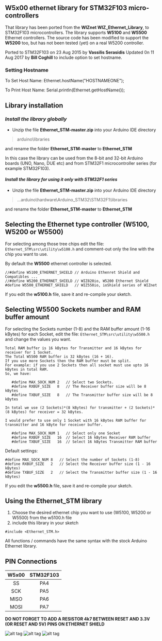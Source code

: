 W5x00 ethernet library for STM32F103 micro-controllers
----

That library has been ported from the **WIZnet WIZ_Ethernet_Library**, to STM32F103 microcontrollers.
The library supports **W5100** and **W5500** Ethernet controllers. The source code has been modified to support the **W5200** too, but has not been tested (yet) on a real W5200 controller.

Ported to STM32F103 on 23 Aug 2015 by **Vassilis Serasidis**
Updated 0n 11 Aug 2017 by **Bill Coghill** to include option to set hostname.

### Setting Hostname ###
To Set Host Name: Ethernet.hostName("HOSTNAMEONE");

To Print Host Name: Serial.println(Ethernet.getHostName());

Library installation
----
### *Install the library globally* ###


* Unzip the file **Ethernet_STM-master.zip** into your Arduino IDE directory 

> arduino\libraries

and rename the folder **Ethernet_STM-master** to **Ethernet_STM**

In this case the library can be used from the 8-bit and 32-bit Arduino boards (UNO, Nano, DUE etc) and from STM32F1 microcontroller series (for example STM32F103).

#### *Install the library for using it only with STM32F1 series* ###
 
* Unzip the file **Ethernet_STM-master.zip** into your Arduino IDE directory

> ...arduino\hardware\Arduino_STM32\STM32F1\libraries

and rename the folder **Ethernet_STM-master** to **Ethernet_STM**


Selecting the Ethernet type controller (W5100, W5200 or W5500)
----
For selecting among those tree chips edit the file:
`Ethernet_STM\src\utility\w5100.h`
and comment-out only the line with the chip you want to use.



By default the **W5500** ethernet controller is selected.


```
//#define W5100_ETHERNET_SHIELD // Arduino Ethenret Shield and Compatibles ...
//#define W5200_ETHERNET_SHIELD // WIZ820io, W5200 Ethernet Shield 
#define W5500_ETHERNET_SHIELD   // WIZ550io, ioShield series of WIZnet
```
If you edit the **w5100.h** file, save it and re-compile your sketch.

Selecting W5500 Sockets number and RAM buffer amount
----
For selecting the Sockets number (1-8) and the RAM buffer amount (1-16 kBytes) for each Socket, edit the file:
`Ethernet_STM\src\utility\w5500.h`
and change the values you want.

```
Total RAM buffer is 16 kBytes for Transmitter and 16 kBytes for receiver for 1 Socket.
The Total W5500 RAM buffer is 32 kBytes (16 + 16).
If you use more Sockets then the RAM buffer must be split.
For example: if you use 2 Sockets then all socket must use upto 16 kBytes in total RAM.
So, we have: 
 
   #define MAX_SOCK_NUM 2   // Select two Sockets.
   #define RXBUF_SIZE   8   // The Receiver buffer size will be 8 kBytes
   #define TXBUF_SIZE   8   // The Transmitter buffer size will be 8 kBytes
 
In total we use (2 Sockets)*(8 kBytes) for transmitter + (2 Sockets)*(8 kBytes) for receiver = 32 kBytes.
  
I would prefer to use only 1 Socket with 16 kBytes RAM buffer for transmitter and 16 kByte for receiver buffer.
 
   #define MAX_SOCK_NUM 1   // Select only one Socket
   #define RXBUF_SIZE   16  // Select 16 kBytes Receiver RAM buffer
   #define TXBUF_SIZE   16  // Select 16 kBytes Transmitter RAM buffer
```

Default settings:

```
#define MAX_SOCK_NUM 8   // Select the number of Sockets (1-8)
#define RXBUF_SIZE   2   // Select the Receiver buffer size (1 - 16 kBytes)
#define TXBUF_SIZE   2   // Select the Transmitter buffer size (1 - 16 kBytes)
```
If you edit the **w5500.h** file, save it and re-compile your sketch.

Using the Ethernet_STM library
----
1. Choose the desired ethernet chip you want to use (W5100, W5200 or W5500) from the w5100.h file
2. include this library in your sketch  

`#include <Ethernet_STM.h>`

All functions / commands have the same syntax with the stock Arduino Ethernet library. 


PIN Connections
----
|W5x00|STM32F103|
|:------:|:-----:|
|SS|PA4|
|SCK|PA5|
|MISO|PA6|
|MOSI|PA7|



**DO NOT FORGET TO ADD A RESISTOR 4k7 BETWEEN RESET AND 3.3V (OR RESET AND 5V) PINS ON ETHERNET SHIELD**

![alt tag](http://www.serasidis.gr/images/w5100_shield_1.jpg)
![alt tag](http://www.serasidis.gr/images/w5100_module_2.jpg)
![alt tag](http://www.serasidis.gr/images/w5100_module_1.jpg)

